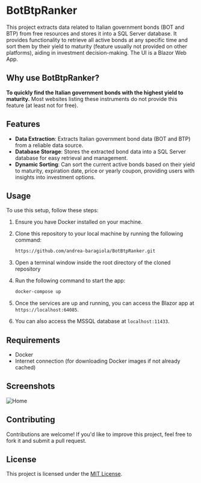 # BotBtpRanker

This project extracts data related to Italian government bonds (BOT and BTP) from free resources and stores it into a SQL Server database.
It provides functionality to retrieve all active bonds at any specific time and sort them by their yield to maturity (feature usually not provided on other platforms), aiding in investment decision-making.
The UI is a Blazor Web App.

## Why use BotBtpRanker?

**To quickly find the Italian government bonds with the highest yield to maturity.**
Most websites listing these instruments do not provide this feature (at least not for free).


## Features

- **Data Extraction**: Extracts Italian government bond data (BOT and BTP) from a reliable data source.
- **Database Storage**: Stores the extracted bond data into a SQL Server database for easy retrieval and management.
- **Dynamic Sorting**: Can sort the current active bonds based on their yield to maturity, expiration date, price or yearly coupon, providing users with insights into investment options.

## Usage

To use this setup, follow these steps:

1. Ensure you have Docker installed on your machine.
2. Clone this repository to your local machine by running the following command:

    ```bash
    https://github.com/andrea-baragiola/BotBtpRanker.git
    ```

3. Open a terminal window inside the root directory of the cloned repository
4. Run the following command to start the app:

    ```bash
    docker-compose up
    ```

6. Once the services are up and running, you can access the Blazor app at `https://localhost:64085`.
7. You can also access the MSSQL database at `localhost:11433`.

## Requirements

- Docker
- Internet connection (for downloading Docker images if not already cached)

## Screenshots
![Home](https://raw.githubusercontent.com/andrea-baragiola/App-screenshots/main/BotBtpRanker-Bot.png)


## Contributing

Contributions are welcome! If you'd like to improve this project, feel free to fork it and submit a pull request.

## License

This project is licensed under the [MIT License](LICENSE).

